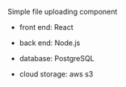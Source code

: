 Simple file uploading component

- front end: React

- back end: Node.js

- database: PostgreSQL

- cloud storage: aws s3
